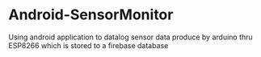 # Android-SensorMonitor

Using android application to datalog sensor data produce by arduino thru ESP8266 which is stored to a firebase database
